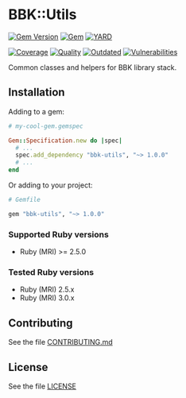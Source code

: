 # BBK::Utils

[![Gem Version](https://badge.fury.io/rb/bbk-utils.svg)](https://rubygems.org/gems/bbk-utils)
[![Gem](https://img.shields.io/gem/dt/bbk-utils.svg)](https://rubygems.org/gems/bbk-utils/versions)
[![YARD](https://badgen.net/badge/YARD/doc/blue)](http://www.rubydoc.info/gems/bbk-utils)

[![Coverage](https://lysander.rnds.pro/api/v1/badges/bbkutils_coverage.svg)](https://lysander.rnds.pro/api/v1/badges/bbkutils_coverage.html)
[![Quality](https://lysander.rnds.pro/api/v1/badges/bbkutils_quality.svg)](https://lysander.rnds.pro/api/v1/badges/bbkutils_quality.html)
[![Outdated](https://lysander.rnds.pro/api/v1/badges/bbkutils_outdated.svg)](https://lysander.rnds.pro/api/v1/badges/bbkutils_outdated.html)
[![Vulnerabilities](https://lysander.rnds.pro/api/v1/badges/bbkutils_vulnerable.svg)](https://lysander.rnds.pro/api/v1/badges/bbkutils_vulnerable.html)

Common classes and helpers for BBK library stack.

## Installation

Adding to a gem:

```ruby
# my-cool-gem.gemspec

Gem::Specification.new do |spec|
  # ...
  spec.add_dependency "bbk-utils", "~> 1.0.0"
  # ...
end
```

Or adding to your project:

```ruby
# Gemfile

gem "bbk-utils", "~> 1.0.0"
```

### Supported Ruby versions

* Ruby (MRI) >= 2.5.0

### Tested Ruby versions

* Ruby (MRI) 2.5.x
* Ruby (MRI) 3.0.x

## Contributing

See the file [CONTRIBUTING.md](./CONTRIBUTING.md)

## License

See the file [LICENSE](./LICENSE)

